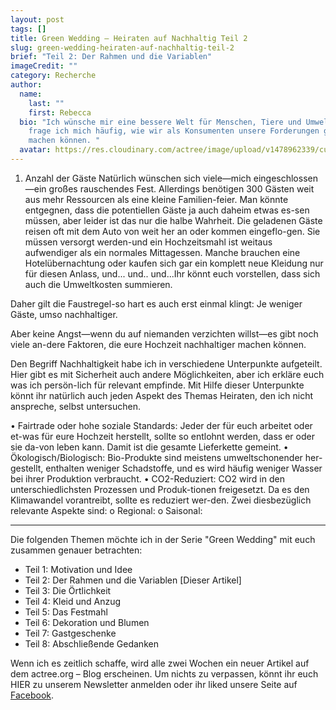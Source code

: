 ```yaml
---
layout: post
tags: []
title: Green Wedding — Heiraten auf Nachhaltig Teil 2
slug: green-wedding-heiraten-auf-nachhaltig-teil-2
brief: "Teil 2: Der Rahmen und die Variablen"
imageCredit: ""
category: Recherche
author:
  name:
    last: ""
    first: Rebecca
  bio: "Ich wünsche mir eine bessere Welt für Menschen, Tiere und Umwelt. Dabei
    frage ich mich häufig, wie wir als Konsumenten unsere Forderungen geltend
    machen können. "
  avatar: https://res.cloudinary.com/actree/image/upload/v1478962339/cuefed3lritxb0nmepg9.jpg
---
```









1. Anzahl der Gäste
Natürlich wünschen sich viele—mich eingeschlossen—ein großes rauschendes Fest. Allerdings benötigen 300 Gästen weit aus mehr Ressourcen als eine kleine Familien-feier. Man könnte entgegnen, dass die potentiellen Gäste ja auch daheim etwas es-sen müssen, aber leider ist das nur die halbe Wahrheit. 
Die geladenen Gäste reisen oft mit dem Auto von weit her an oder kommen eingeflo-gen. Sie müssen versorgt werden-und ein Hochzeitsmahl ist weitaus aufwendiger als ein normales Mittagessen. Manche brauchen eine Hotelübernachtung oder kaufen sich gar ein komplett neue Kleidung nur für diesen Anlass, und... und.. und...Ihr könnt euch vorstellen, dass sich auch die Umweltkosten summieren.

Daher gilt die Faustregel-so hart es auch erst einmal klingt: Je weniger Gäste, umso nachhaltiger.

Aber keine Angst—wenn du auf niemanden verzichten willst—es gibt noch viele an-dere Faktoren, die eure Hochzeit nachhaltiger machen können.



Den Begriff Nachhaltigkeit habe ich in verschiedene Unterpunkte aufgeteilt. Hier gibt es mit Sicherheit auch andere Möglichkeiten, aber ich erkläre euch was ich persön-lich für relevant empfinde. Mit Hilfe dieser Unterpunkte könnt ihr natürlich auch jeden Aspekt des Themas Heiraten, den ich nicht anspreche, selbst untersuchen. 

•	Fairtrade oder hohe soziale Standards: Jeder der für euch arbeitet oder et-was für eure Hochzeit herstellt, sollte so entlohnt werden, dass er oder sie da-von leben kann. Damit ist die gesamte Lieferkette gemeint.
•	Ökologisch/Biologisch: Bio-Produkte sind meistens umweltschonender her-gestellt, enthalten weniger Schadstoffe, und es wird häufig weniger Wasser bei ihrer Produktion verbraucht.
•	CO2-Reduziert: CO2 wird in den unterschiedlichsten Prozessen und Produk-tionen freigesetzt. Da es den Klimawandel vorantreibt, sollte es reduziert wer-den. Zwei diesbezüglich relevante Aspekte sind:
o	Regional:
o	Saisonal:




***

Die folgenden Themen möchte ich in der Serie "Green Wedding" mit euch zusammen genauer betrachten:

- Teil 1: Motivation und Idee
- Teil 2: Der Rahmen und die Variablen [Dieser Artikel]
- Teil 3: Die Örtlichkeit
- Teil 4: Kleid und Anzug
- Teil 5: Das Festmahl
- Teil 6: Dekoration und Blumen
- Teil 7: Gastgeschenke
- Teil 8: Abschließende Gedanken

Wenn ich es zeitlich schaffe, wird alle zwei Wochen ein neuer Artikel auf dem actree.org – Blog erscheinen. Um nichts zu verpassen, könnt ihr euch HIER zu unserem Newsletter anmelden oder ihr liked unsere Seite auf [Facebook](http://www.facebook.com/growactree).